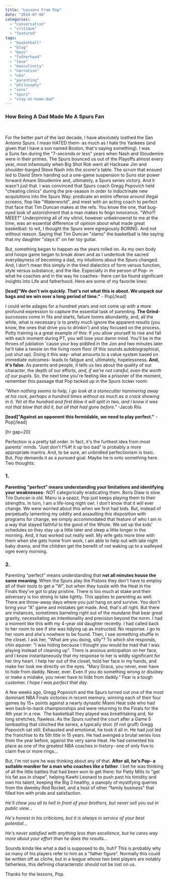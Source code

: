 ```yaml
---
title: "Lessons From Pop"
date: "2014-07-08"
categories: 
  - "conversation"
  - "critique"
  - "featured"
tags: 
  - "basketball"
  - "blog"
  - "boys"
  - "fatherhood"
  - "love"
  - "masculinity"
  - "narrative"
  - "nba"
  - "parenting"
  - "philosophy"
  - "sons"
  - "spurs"
  - "stay-at-home-dad"
---
```


### How Being A Dad Made Me A Spurs Fan

 

For the better part of the last decade, I have absolutely loathed the San Antonio Spurs. I mean HATED them- as much as I hate the Yankees (and given that I have a son named Boston, that's saying something). I was a Suns fan during the "7-seconds or less" years when Nash and Stoudemire were in their primes. The Spurs bounced us out of the Playoffs almost every year, most infamously when Big Shot Rob went all Hacksaw Jim and shoulder-barged Steve Nash into the scorer's table. The scrum that ensued led to David Stern handing out a one-game suspension to Suns star power forward Amare Stoudemire and, ultimately, a Spurs series victory. And it wasn't just that. I was convinced that Spurs coach Gregg Popovich held "cheating clinics" during the pre-season in order to indoctrinate new acquisitions into the Spurs Way: predicate an entire offense around illegal screens, flop like "Waterworld", and meet with an acting coach to perfect that face that Tim Duncan makes at the refs. You know the one, that bug-eyed look of astonishment that a man makes to feign innocence. "Who?! MEEE?" Underpinning all of my vitriol, however unbeknownst to me at the time, was an essential difference of opinion about what made great basketball: to wit, I thought the Spurs were egregiously BORING. And not without reason. Saying that Tim Duncan "slams" the basketball is like saying that my daughter "slays it" on her toy guitar.

But, something began to happen as the years rolled on. As my own body and hoops game began to break down and as I undertook the sacred everydayness of becoming a dad, my intuitions about the Spurs changed. And, I don't mean this simply in the tired dialectics of form versus function, style versus substance, and the like. Especially in the person of Pop- in what he coaches and in the way he coaches- there can be found significant insights into Life and fatherhood. Here are some of my favorite lines:

**\[lead\]"We don't win quickly. That's not what this is about. We unpack our bags and we win over a long period of time."** - Pop\[/lead\]

I could write adages for a hundred years and not come up with a more profound expression to capture the essential task of parenting. **The Grind**\- successes come in fits and starts, failure looms abundantly, and, all the while, what is necessary is to pretty much ignore the apparent results (you know, the ones that drive you to drinkin') and stay focused on the process. Potty training is a great example of this: If you allow yourself to rise and fall with each moment during PT, you will lose your damn mind. You'll be in the throes of jubilation 'cause your boy piddled in the Jon and two minutes later he'll take a twosie on the living room floor (if this sounds autobiographical, just shut up). Doing it this way- what amounts to a value system based on immediate outcomes- leads to fatigue and, ultimately, hopelessness. **And, it's false**. As parents and people, it tells us lies about the quality of our character, the depth of our efforts, _and, if we're not careful, even the worth of our pupils_. So, the next time you're feeling like a prisoner of the moment, remember this passage that Pop tacked up in the Spurs locker room:

_"When nothing seems to help, I go look at a stonecutter hammering away at his rock, perhaps a hundred times without as much as a crack showing in it. Yet at the hundred and first blow it will split in two, and I know it was not that blow that did it, but all that had gone before."_ -Jacob Riis

**\[lead\]"Against an opponent this formidable, we need to play perfect."** -Pop\[/lead\]

\[hr gap=20\]

Perfection is a pretty tall order. In fact, it's the furthest idea from most parents' minds. "Just don't f%#! it up too bad" is probably a more appropriate mantra. And, to be sure, an unbridled perfectionism is toxic. But, Pop demands it as a pursued goal. Maybe he is onto something here. Two thoughts:

### 1.

**Parenting "perfect" means understanding your limitations and identifying your weaknesses**\- NOT categorically eradicating them. Boris Diaw is slow. Tim Duncan is old. Manu is a spazz. Pop just keeps playing them to their strengths. In turn, I am a life-long night owl. I don't know that it will ever change. We were worried about this when we first had kids. But, instead of perpetually lamenting my oddity and assaulting this disposition with programs for change, we simply accommodated that feature of who I am in a way that stayed faithful to the good of the Whole. We set up the kids' schedules so they stay up a little later and sleep a little longer in the morning. And, it has worked out really well. My wife gets more time with them when she gets home from work, I am able to help out with late night baby drama, and the children get the benefit of not waking up to a walleyed ogre every morning.

### 2.

Parenting "perfect" means understanding that **not all minutes house the same meaning**. When the Spurs play the Pistons they don't have to employ all of their tools to get a "W", but when they tussle with the Heat in the Finals they've got to play pristine. There is too much at stake and their adversary is too strong to take lightly. This applies to parenting as well. There are throw-away days where you just hang on and survive. You don't bring your "A" game and mistakes get made. And, that's all right. But there are instances, sometimes barreling right out of the mundane that bear great gravity, necessitating an intentionality and precision beyond the norm. I had a moment like this with my 4-year old daughter recently. I had called back to her room to see if she was tidying up as instructed. No response. I go to her room and she's nowhere to be found. Then, I see something shuffle in the closet. I ask her, "What are you doing, silly"? To which she responds, chin aquiver: "I was hiding because I thought you would be mad that I was playing instead of cleaning up". There is anxious anticipation on her face, and I know instantaneously that my response to her is wildly significant for her tiny heart. I help her out of the closet, hold her face in my hands, and make her look me directly on the eyes. "Mary Grace, you never, ever have to hide from daddy. Never, ever. Even if you do something wrong or disobey or make a mistake, you never have to hide from daddy." Fear is a tough customer. _I hope I was perfect that day_.

A few weeks ago, Gregg Popovich and the Spurs turned out one of the most dominant NBA Finals victories in recent memory, winning each of their four games by 15+ points against a nearly dynastic Miami Heat side who had won back-to-back championships and were returning to the Finals for the 4th year in a row.  The basketball they played was breathtaking and, for long stretches, flawless. As the Spurs rushed the court after a Game 5 lambasting that clinched the series, a typically stoic (if not gruff) Gregg Popovich sat still. Exhausted and emotional, he took it all in. He had just led the franchise to its 5th title in 15 years. He had avenged a brutal series loss from the year before, against the very same Heat. He had cemented his place as one of the greatest NBA coaches in history- one of only five to claim five or more rings...

But, I'm not sure he was thinking about any of that. **After all, he's Pop- a suitable moniker for a man who coaches like a father**. I bet he was thinking of all the little battles that had been won to get there: for Patty Mills to "get his fat ass in shape", helping Kawhi Leonard to push past his timidity and own his talent, keeping the Big 3 healthy, a panoply of mystifying queries from the dweeby Red Rocket, and a host of other "family business" that filled him with pride and satisfaction.

_He'll chew you all to hell in front of your brothers, but never sell you out in public view..._

_He's honest in his criticisms, but it is always in service of your best potential..._

_He's never satisfied with anything less than excellence, but he cares way more about your effort than he does the results..._

Sounds kinda like what a dad is supposed to do, huh? This is probably why so many of his players refer to him as a "father figure". Normally this could be written off as cliche, but in a league whose two best players are notably fatherless, this defining characteristic should not be lost on us.

Thanks for the lessons, Pop.
